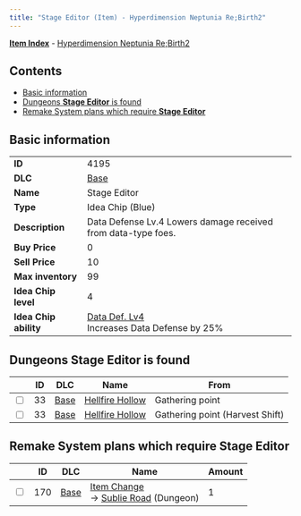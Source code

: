 ```yaml
---
title: "Stage Editor (Item) - Hyperdimension Neptunia Re;Birth2"
---
```


[**Item Index**](/neptunia/rb2/item/index.html) - [Hyperdimension Neptunia Re;Birth2](/neptunia/rb2)

## Contents

- [Basic information](#basic-information)
- [Dungeons **Stage Editor** is found](#dungeons-stage-editor-is-found)
- [Remake System plans which require **Stage Editor**](#remake-system-plans-which-require-stage-editor)

## Basic information

|   |   |
| -- | -- |
| **ID** | 4195 |
| **DLC** | [Base](/neptunia/rb2/dlc/0-base.html) |
| **Name** | Stage Editor |
| **Type** | Idea Chip (Blue) |
| **Description** | Data Defense Lv.4 Lowers damage received from data-type foes. |
| **Buy Price** | 0 |
| **Sell Price** | 10 |
| **Max inventory** | 99 |
| **Idea Chip level** | 4 |
| **Idea Chip ability** | [Data Def. Lv4](/neptunia/rb2/ability/0-9594-data-def-lv4.html)<br />Increases Data Defense by 25% |

## Dungeons **Stage Editor** is found

|    | ID | DLC | Name | From |
| -- | -- | --- | ---- | ---- |
| <input type="checkbox" id="rb2-dungeon-0-33" class="trackbox" /> | 33 | [Base](/neptunia/rb2/dlc/0-base.html) | [Hellfire Hollow](/neptunia/rb2/dungeon/0-33-hellfire-hollow.html) | Gathering point |
| <input type="checkbox" id="rb2-dungeon-0-33" class="trackbox" /> | 33 | [Base](/neptunia/rb2/dlc/0-base.html) | [Hellfire Hollow](/neptunia/rb2/dungeon/0-33-hellfire-hollow.html) | Gathering point (Harvest Shift) |

## Remake System plans which require **Stage Editor**

|    | ID | DLC | Name | Amount |
| -- | -- | --- | ---- | ------ |
| <input type="checkbox" id="rb2-remake-0-170" class="trackbox" /> | 170 | [Base](/neptunia/rb2/dlc/0-base.html) | [Item Change](/neptunia/rb2/remake/0-170-item-change.html)<br />→ [Sublie Road](/neptunia/rb2/dungeon/0-34-sublie-road.html) (Dungeon) | 1 |